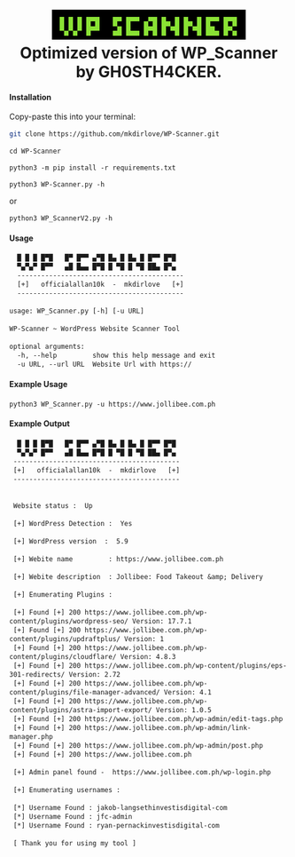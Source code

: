 <h1 align="center">
  <br>
  <a href="https://github.com/mkdirlove/WP-Scanner"><img src="https://github.com/mkdirlove/WP-Scanner/blob/main/logo.png" alt="WP-Scanner"></a>
  <br>
  Optimized version of WP_Scanner by GH0STH4CKER.
  <br>
</h1>

#### Installation

Copy-paste this into your terminal:

```sh
git clone https://github.com/mkdirlove/WP-Scanner.git
```
```
cd WP-Scanner
```
```
python3 -m pip install -r requirements.txt
```
```
python3 WP-Scanner.py -h
```
or
```
python3 WP_ScannerV2.py -h
```
#### Usage
``` 
  █ █ █ █▀█   █▀ █▀▀ ▄▀█ █▄ █ █▄ █ █▀▀ █▀█
  ▀▄▀▄▀ █▀▀   ▄█ █▄▄ █▀█ █ ▀█ █ ▀█ ██▄ █▀▄ 
  ------------------------------------------
  [+]   officialallan10k  -  mkdirlove   [+]
  ------------------------------------------

usage: WP_Scanner.py [-h] [-u URL]

WP-Scanner ~ WordPress Website Scanner Tool

optional arguments:
  -h, --help         show this help message and exit
  -u URL, --url URL  Website Url with https://
```
#### Example Usage
```
python3 WP_Scanner.py -u https://www.jollibee.com.ph
```
#### Example Output
```
  █ █ █ █▀█   █▀ █▀▀ ▄▀█ █▄ █ █▄ █ █▀▀ █▀█
  ▀▄▀▄▀ █▀▀   ▄█ █▄▄ █▀█ █ ▀█ █ ▀█ ██▄ █▀▄ 
 ------------------------------------------
 [+]   officialallan10k  -  mkdirlove   [+]
 ------------------------------------------


 Website status :  Up

 [+] WordPress Detection :  Yes

 [+] WordPress version  :  5.9

 [+] Webite name         : https://www.jollibee.com.ph

 [+] Webite description  : Jollibee: Food Takeout &amp; Delivery

 [+] Enumerating Plugins : 

 [+] Found [+] 200 https://www.jollibee.com.ph/wp-content/plugins/wordpress-seo/ Version: 17.7.1
 [+] Found [+] 200 https://www.jollibee.com.ph/wp-content/plugins/updraftplus/ Version: 1
 [+] Found [+] 200 https://www.jollibee.com.ph/wp-content/plugins/cloudflare/ Version: 4.8.3
 [+] Found [+] 200 https://www.jollibee.com.ph/wp-content/plugins/eps-301-redirects/ Version: 2.72
 [+] Found [+] 200 https://www.jollibee.com.ph/wp-content/plugins/file-manager-advanced/ Version: 4.1
 [+] Found [+] 200 https://www.jollibee.com.ph/wp-content/plugins/astra-import-export/ Version: 1.0.5
 [+] Found [+] 200 https://www.jollibee.com.ph/wp-admin/edit-tags.php
 [+] Found [+] 200 https://www.jollibee.com.ph/wp-admin/link-manager.php
 [+] Found [+] 200 https://www.jollibee.com.ph/wp-admin/post.php
 [+] Found [+] 200 https://www.jollibee.com.ph

 [+] Admin panel found -  https://www.jollibee.com.ph/wp-login.php

 [+] Enumerating usernames : 

 [*] Username Found : jakob-langsethinvestisdigital-com
 [*] Username Found : jfc-admin
 [*] Username Found : ryan-pernackinvestisdigital-com

 [ Thank you for using my tool ]
```

